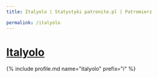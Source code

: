 ```yaml
---
title: Italyolo | Statystyki patronite.pl | Patromierz

permalink: /italyolo
---
```


# [Italyolo](https://patronite.pl/italyolo)

{% include profile.md name="italyolo" prefix="i" %}
